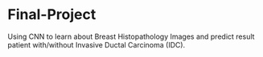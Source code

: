 # Final-Project
Using CNN to learn about Breast Histopathology Images and predict result patient with/without Invasive Ductal Carcinoma (IDC).
